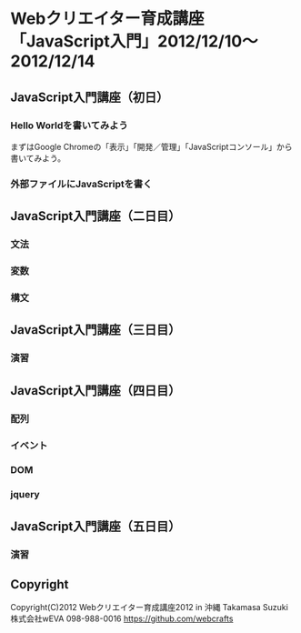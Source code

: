 # Webクリエイター育成講座「JavaScript入門」2012/12/10〜2012/12/14
## JavaScript入門講座（初日）
### Hello Worldを書いてみよう
まずはGoogle Chromeの「表示」「開発／管理」「JavaScriptコンソール」から書いてみよう。
### 外部ファイルにJavaScriptを書く

## JavaScript入門講座（二日目）
### 文法
### 変数
### 構文
## JavaScript入門講座（三日目）
### 演習
## JavaScript入門講座（四日目）
### 配列
### イベント
### DOM
### jquery
## JavaScript入門講座（五日目）
### 演習

## Copyright
Copyright(C)2012 Webクリエイター育成講座2012 in 沖縄
Takamasa Suzuki 株式会社wEVA 098-988-0016
https://github.com/webcrafts
